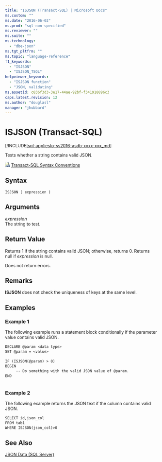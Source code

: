 ```yaml
---
title: "ISJSON (Transact-SQL) | Microsoft Docs"
ms.custom: ""
ms.date: "2016-06-02"
ms.prod: "sql-non-specified"
ms.reviewer: ""
ms.suite: ""
ms.technology: 
  - "dbe-json"
ms.tgt_pltfrm: ""
ms.topic: "language-reference"
f1_keywords: 
  - "ISJSON"
  - "ISJSON_TSQL"
helpviewer_keywords: 
  - "ISJSON function"
  - "JSON, validating"
ms.assetid: c836f3d3-3e17-44ae-92bf-f341918896c3
caps.latest.revision: 12
ms.author: "douglasl"
manager: "jhubbard"
---
```

# ISJSON (Transact-SQL)
[!INCLUDE[tsql-appliesto-ss2016-asdb-xxxx-xxx_md](../../a9notintoc/includes/tsql-appliesto-ss2016-asdb-xxxx-xxx-md.md)]

  Tests whether a string contains valid JSON.  
  
 ![Topic link icon](../../a9notintoc/media/topic-link.gif "Topic link icon") [Transact-SQL Syntax Conventions](../../t-sql/language-elements/transact-sql-syntax-conventions-transact-sql.md)  
  
## Syntax  
  
```tsql  
ISJSON ( expression )  
```  
  
## Arguments  
 *expression*  
 The string to test.  
  
## Return Value  
 Returns 1 if the string contains valid JSON; otherwise, returns 0. Returns null if *expression* is null.  
  
 Does not return errors.  
  
## Remarks  
 **ISJSON** does not check the uniqueness of keys at the same level.  
  
## Examples  
  
### Example 1  
 The following example runs a statement block conditionally if the parameter value contains valid JSON.  
  
```tsql  
DECLARE @param <data type>
SET @param = <value>

IF (ISJSON(@param) > 0)  
BEGIN  
     -- Do something with the valid JSON value of @param.  
END
 
```  
  
### Example 2  
 The following example returns the JSON text if the column contains valid JSON.  
  
```tsql  
SELECT id,json_col
FROM tab1
WHERE ISJSON(json_col)>0 
```  
  
## See Also  
 [JSON Data &#40;SQL Server&#41;](../../relational-databases/json/json-data-sql-server.md)  
  
  